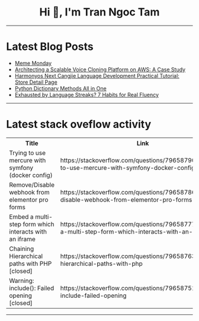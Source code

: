 <h1 align="center">Hi 👋, I'm Tran Ngoc Tam</h1>

---

# Latest Blog Posts 
<!-- BLOG-POST-LIST:START -->
- [Meme Monday](https://dev.to/ben/meme-monday-g2o)
- [Architecting a Scalable Voice Cloning Platform on AWS: A Case Study](https://dev.to/semperfitodd/architecting-a-scalable-voice-cloning-platform-on-aws-a-case-study-20e6)
- [Harmonyos Next Cangjie Language Development Practical Tutorial: Store Detail Page](https://dev.to/youlanjihua/harmonyos-next-cangjie-language-development-practical-tutorial-store-detail-page-24db)
- [Python Dictionary Methods All in One](https://dev.to/theonlineaid/python-dictionary-methods-all-in-one-3n6o)
- [Exhausted by Language Streaks? 7 Habits for Real Fluency](https://dev.to/yaptech/exhausted-by-language-streaks-7-habits-for-real-fluency-2gki)
<!-- BLOG-POST-LIST:END -->

---

# Latest stack oveflow activity
<table>
  <tr><th>Title</th><th>Link</th></tr>
  <!-- STACKOVERFLOW:START --><tr><td>Trying to use mercure with symfony &lpar;docker config&rpar;</td><td>https://stackoverflow.com/questions/79658790/trying-to-use-mercure-with-symfony-docker-config</td></tr><tr><td>Remove/Disable webhook from elementor pro forms</td><td>https://stackoverflow.com/questions/79658786/remove-disable-webhook-from-elementor-pro-forms</td></tr><tr><td>Embed a multi-step form which interacts with an iframe</td><td>https://stackoverflow.com/questions/79658777/embed-a-multi-step-form-which-interacts-with-an-iframe</td></tr><tr><td>Chaining Hierarchical paths with PHP [closed]</td><td>https://stackoverflow.com/questions/79658763/chaining-hierarchical-paths-with-php</td></tr><tr><td>Warning: include&lpar;&rpar;: Failed opening [closed]</td><td>https://stackoverflow.com/questions/79658751/warning-include-failed-opening</td></tr><!-- STACKOVERFLOW:END -->
</table>

---


